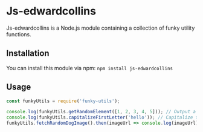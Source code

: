# Js-edwardcollins

Js-edwardcollins is a Node.js module containing a collection of funky utility functions.

## Installation

You can install this module via npm: `npm install js-edwardcollins`

## Usage

```javascript
const funkyUtils = require('funky-utils');

console.log(funkyUtils.getRandomElement([1, 2, 3, 4, 5])); // Output a random element from the array
console.log(funkyUtils.capitalizeFirstLetter('hello')); // Capitalize the first letter of the string
funkyUtils.fetchRandomDogImage().then(imageUrl => console.log(imageUrl)); // Fetch a random dog image URL
```
